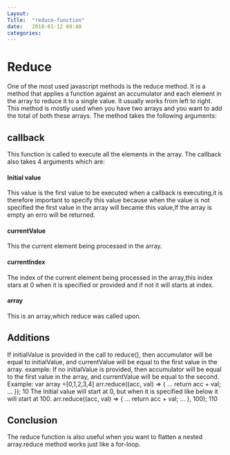 ```yaml
---
Layout: 
Title:  "reduce-function"
date:   2018-01-12 09:40
categories: 
---
```

# Reduce
One of the most used javascript methods is the reduce method.
It is a method  that applies a function against an accumulator and each element in the array to reduce it to a single value. 
It usually works from left to right.
This method is mostly used when you have two arrays and you want to add the total of both these arrays.
The method takes the following arguments:
## callback
This function is called to execute all the elements in the array.
The callback also takes 4 arguments which are:
#### Initial value
This value is the first value to be executed when a callback is executing,it is therefore important to specify this value because when the value is not specified the first value in the array will became this value,If the array is empty an erro will be returned.
#### currentValue
This the  current element being processed in the array.
#### currentIndex
The index of the current element being processed in the array,this index stars at 0 when it is specified or provided and if not it will starts at index.
#### array
This is an array,which  reduce was called upon.

## Additions
If initialValue is provided in the call to reduce(), then accumulator will be equal to initialValue, and currentValue will be equal to the first value in the array.
example:
If no initialValue is provided, then accumulator will be equal to the first value in the array, and currentValue will be equal to the second.
Example:
var array =[0,1,2,3,4]
 arr.reduce((acc, val) => {
...   return acc + val;
... });
10
The Initial value will start at 0,
but when it is specified like below it will start at 100.
arr.reduce((acc, val) => {
...   return acc + val;
... }, 100);
110
## Conclusion
The reduce function is also useful when you want to flatten a nested array.reduce method works just like a for-loop.


